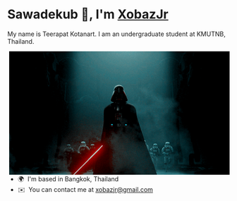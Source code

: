 Sawadekub 🙏, I'm <a href="https://www.youtube.com/@XobazJr">XobazJr</a></h2>
==================================
My name is Teerapat Kotanart. I am an undergraduate student at KMUTNB, Thailand.

<img hight="400" width="500" alt="GIF" align="right" src="https://github.com/XobazJr/XobazJr/blob/main/assets/darth-vader.gif">

*   🌍  I'm based in Bangkok, Thailand
*   ✉️  You can contact me at [xobazjr@gmail.com](mailto:xobazjr@gmail.com)
